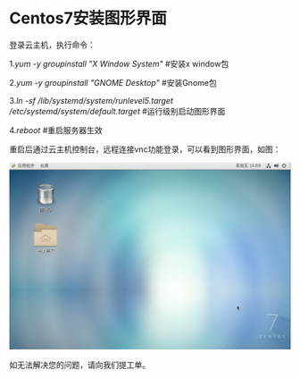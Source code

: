 # Centos7安装图形界面



登录云主机，执行命令：

1.*yum -y groupinstall "X Window System"*                                                   #安装x window包

2.*yum -y groupinstall "GNOME Desktop"*                                                     #安装Gnome包

3.*ln -sf /lib/systemd/system/runlevel5.target /etc/systemd/system/default.target*          #运行级别启动图形界面

4.*reboot*                                                                                  #重启服务器生效

重启后通过云主机控制台，远程连接vnc功能登录，可以看到图形界面，如图：

![](https://github.com/jdcloudcom/cn/blob/cn-VirtualMachine-Linux/image/Elastic-Compute/Virtual-Machine/Linux/Centos7%E5%AE%89%E8%A3%85%E5%9B%BE%E5%BD%A2%E7%95%8C%E9%9D%A201.png)

如无法解决您的问题，请向我们提工单。
